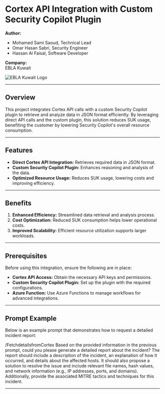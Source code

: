 # Cortex API Integration with Custom Security Copilot Plugin  

**Author:**  
- Mohamed Sami Saoud, Technical Lead  
- Omar Hasan Sabri, Security Engineer
- Hassan Al Faisal, Software Developer    

**Company:**  
EBLA Kuwait  

![EBLA Kuwait Logo](https://www.eblacorp.com/wp-content/uploads/ebla_logo.jpg)


---

## Overview  

This project integrates Cortex API calls with a custom Security Copilot plugin to retrieve and analyze data in JSON format efficiently. By leveraging direct API calls and the custom plugin, this solution reduces SUK usage, benefiting the customer by lowering Security Copilot's overall resource consumption.  

---

## Features  

- **Direct Cortex API Integration:** Retrieves required data in JSON format.  
- **Custom Security Copilot Plugin:** Enhances reasoning and analysis of the data.  
- **Optimized Resource Usage:** Reduces SUK usage, lowering costs and improving efficiency.  

---

## Benefits  

1. **Enhanced Efficiency:** Streamlined data retrieval and analysis process.  
2. **Cost Optimization:** Reduced SUK consumption helps lower operational costs.  
3. **Improved Scalability:** Efficient resource utilization supports larger workloads.  

---

## Prerequisites  

Before using this integration, ensure the following are in place:  
- **Cortex API Access:** Obtain the necessary API keys and permissions.  
- **Custom Security Copilot Plugin:** Set up the plugin with the required configurations.  
- **Azure Function:** Use Azure Functions to manage workflows for advanced integrations.  

---
## Prompt Example

Below is an example prompt that demonstrates how to request a detailed incident report:

/FetchdetailsfromCortex Based on the provided information in the previous prompt, could you please generate a detailed report about the incident? The report should include a description of the incident, an explanation of how it occurred, and details about the affected hosts. It should also propose a solution to resolve the issue and include relevant file names, hash values, and network information (e.g., IP addresses, ports, and domains). Additionally, provide the associated MITRE tactics and techniques for this incident.

---
